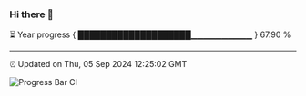 ### Hi there 👋

⏳ Year progress { ████████████████████▁▁▁▁▁▁▁▁▁▁ } 67.90 %

---

⏰ Updated on Thu, 05 Sep 2024 12:25:02 GMT

![Progress Bar CI](https://github.com/liununu/liununu/workflows/Progress%20Bar%20CI/badge.svg)
